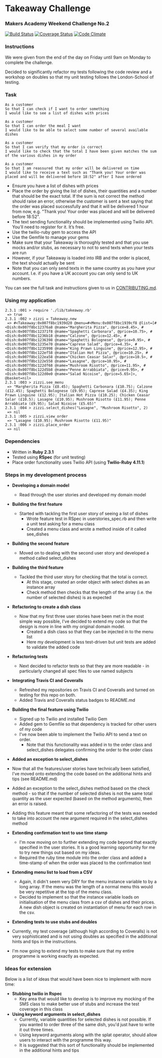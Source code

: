 # Takeaway Challenge
### Makers Academy Weekend Challenge No.2

[![Build Status](https://travis-ci.org/KatHicks/takeaway-challenge.svg?branch=master)](https://travis-ci.org/KatHicks/takeaway-challenge) [![Coverage Status](https://coveralls.io/repos/github/KatHicks/takeaway-challenge/badge.svg?branch=master)](https://coveralls.io/github/KatHicks/takeaway-challenge?branch=master) [![Code Climate](https://codeclimate.com/github/KatHicks/takeaway-challenge/badges/gpa.svg)](https://codeclimate.com/github/KatHicks/takeaway-challenge)

### Instructions

We were given from the end of the day on Friday until 9am on Monday to complete the challenge.

Decided to significantly refactor my tests following the code review and a workshop on doubles so that my unit testing follows the London-School of testing.

### Task

```
As a customer
So that I can check if I want to order something
I would like to see a list of dishes with prices

As a customer
So that I can order the meal I want
I would like to be able to select some number of several available dishes

As a customer
So that I can verify that my order is correct
I would like to check that the total I have been given matches the sum of the various dishes in my order

As a customer
So that I am reassured that my order will be delivered on time
I would like to receive a text such as "Thank you! Your order was placed and will be delivered before 18:52" after I have ordered
```

* Ensure you have a list of dishes with prices
* Place the order by giving the list of dishes, their quantities and a number that should be the exact total. If the sum is not correct the method should raise an error, otherwise the customer is sent a text saying that the order was placed successfully and that it will be delivered 1 hour from now, e.g. "Thank you! Your order was placed and will be delivered before 18:52".
* The text sending functionality should be implemented using Twilio API. You'll need to register for it. It’s free.
* Use the twilio-ruby gem to access the API
* Use the Gemfile to manage your gems
* Make sure that your Takeaway is thoroughly tested and that you use mocks and/or stubs, as necessary to not to send texts when your tests are run
* However, if your Takeaway is loaded into IRB and the order is placed, the text should actually be sent
* Note that you can only send texts in the same country as you have your account. I.e. if you have a UK account you can only send to UK numbers.

You can see the full task and instructions given to us in [CONTRIBUTING.md](takeaway-challenge/CONTRIBUTING.md).

### Using my application

```
2.3.1 :001 > require './lib/takeaway.rb'
 => true
2.3.1 :002 > zizzi = Takeaway.new
 => #<Takeaway:0x007f8bc1939d20 @menu=#<Menu:0x007f8bc1939cf8 @list=[#<Dish:0x007f8bc12376a8 @name="Margherita Pizza", @price=8.45>, #<Dish:0x007f8bc12371f8 @name="Spaghetti Carbonara", @price=10.75>, #<Dish:0x007f8bc1236b18 @name="Calzone", @price=12.45>, #<Dish:0x007f8bc1236398 @name="Spaghetti Bolognese", @price=9.95>, #<Dish:0x007f8bc1235e70 @name="Caprese Salad", @price=4.35>, #<Dish:0x007f8bc1235998 @name="King Prawn Linguine", @price=12.95>, #<Dish:0x007f8bc122ef58 @name="Italian Hot Pizza", @price=10.25>, #<Dish:0x007f8bc122ea58 @name="Chicken Ceasar Salar", @price=10.5>, #<Dish:0x007f8bc122e558 @name="Lasagne", @price=10.95>, #<Dish:0x007f8bc122df68 @name="Mushroom Risotto", @price=11.95>, #<Dish:0x007f8bc122d5b8 @name="Penne Arrabbiata", @price=9.95>, #<Dish:0x007f8bc122d0e0 @name="Salad Nicoise", @price=5.65>]>, @basket=nil>
2.3.1 :003 > zizzi.see_menu
 => "Margherita Pizza (£8.45); Spaghetti Carbonara (£10.75); Calzone (£12.45); Spaghetti Bolognese (£9.95); Caprese Salad (£4.35); King Prawn Linguine (£12.95); Italian Hot Pizza (£10.25); Chicken Ceasar Salar (£10.5); Lasagne (£10.95); Mushroom Risotto (£11.95); Penne Arrabbiata (£9.95); Salad Nicoise (£5.65)"
2.3.1 :004 > zizzi.select_dishes("Lasagne", "Mushroom Risotto", 2)
 => nil
2.3.1 :005 > zizzi.view_order
 => "Lasagne (£10.95); Mushroom Risotto (£11.95)"
2.3.1 :006 > zizzi.place_order
 => nil
 ```

### Dependencies

* Written in **Ruby 2.3.1**
* Tested using **RSpec** (for unit testing)
* Place order functionality uses Twilio API (using **Twilio-Ruby 4.11.1**)

### Steps in my development process

* **Developing a domain model**
  * Read through the user stories and developed my domain model

* **Building the first feature**
  * Started with tackling the first user story of seeing a list of dishes
    * Wrote feature test in RSpec in userstories_spec.rb and then write a unit test asking for a menu class
    * Created a menu class and wrote a method inside of it called see_dishes

* **Building the second feature**
  * Moved on to dealing with the second user story and developed a method called select_dishes

* **Building the third feature**
  * Tackled the third user story for checking that the total is correct.
    * At this stage, created an order object with select dishes as an instance array
    * Check method then checks that the length of the array (i.e. the number of selected dishes) is as expected

* **Refactoring to create a dish class**
  * Now that my first three user stories have been met in the most simple way possible, I've decided to extend my code so that the design is more in line with my original domain model.
    * Created a dish class so that they can be injected in to the menu list
    * Here my development is less test-driven but unit tests are added to validate the added code

* **Refactoring tests**
  * Next decided to refactor tests so that they are more readable - in particularly changed all spec files to use named subjects

* **Integrating Travis CI and Coveralls**
  * Refreshed my repositories on Travis CI and Coveralls and turned on testing for this repo on both.
  * Added Travis and Coveralls status badges to README.md

* **Building the final feature using Twilio**
  * Signed up to Twilio and installed Twilio Gem
  * Added gem to Gemfile so that dependency is tracked for other users of my code
  * I've now been able to implement the Twilio API to send a text on order.
    * Note that this functionality was added in to the order class and select_dishes delegates confirming the order to the order class

* **Added an exception to select_dishes**
 * Now that all the features/user stories have technically been satisfied, I've moved onto extending the code based on the additional hints and tips (see README.md)
 * Added an exception to the select_dishes method based on the check method - so that if the number of selected dishes is not the same total quantity as the user expected (based on the method arguments), then an error is raised.
 * Adding this feature meant that some refactoring of the tests was needed to take into account the new argument required in the select_dishes method

* **Extending confirmation text to use time stamp**
  * I'm now moving on to further extending my code beyond that exactly specified in the user stories. It is a good learning opportunity for me to try new things out based on my ideas.
  * Required the ruby time module into the order class and added a time-stamp of when the order was placed to the confirmation text

* **Extending menu list to load from a CSV**
  * Again, it didn't seem very DRY for the menu instance variable to by a long array. If the menu was the length of a normal menu this would be very repetitive at the top of the menu class.
  * Decided to implement so that the instance variable loads on initialisation of the menu class from a csv of dishes and their prices. A new dish object is created on instantiation of menu for each row in the csv.

* **Extending tests to use stubs and doubles**
 * Currently, my test coverage (although high according to Coveralls) is not very sophisticated and is not using doubles as specified in the additional hints and tips in the instructions.
 * I'm now going to extend my tests to make sure that my entire programme is working exactly as expected.


### Ideas for extension

Below is a list of ideas that would have been nice to implement with more time:
* **Stubbing twilio in Rspec**
  * Key area that would like to develop is to improve my mocking of the SMS class to make better use of stubs and increase the test coverage in this class
* **Using keyword arguments in select_dishes**
  * Currently, variable quantities for selected dishes is not possible. If you wanted to order three of the same dish, you'd just have to write it out three times.
  * Using keyword arguments along with the splat operator, should allow users to interact with the programme this way.
  * It is suggested that this sort of functionality should be implemented in the additional hints and tips

